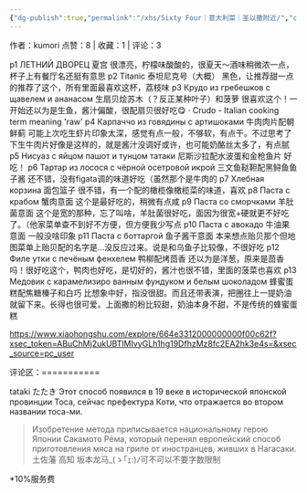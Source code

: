```yaml
---
{"dg-publish":true,"permalink":"/xhs/Sixty Four｜意大利菜｜圣以撒附近/","created":"2025-03-17T18:25:40.019+08:00","updated":"2025-03-17T20:47:27.748+08:00"}
---
```


作者：kumori
点赞：8   |   收藏：1   |   评论：3

p1 ЛЕТНИЙ ДВОРЕЦ 夏宫 很漂亮，柠檬味酸酸的，很夏天～酒味稍微浓一点，杯子上有餐厅名还挺有意思
p2 Titanic 泰坦尼克号（大概） 黑色，让推荐甜一点的推荐了这个，所有里面最喜欢这杯，荔枝味
p3 Крудо из гребешков с щавелем и ананасом 生扇贝烩苏木（？反正某种叶子）和菠萝 很喜欢这个！一开始还以为是生鱼，酱汁偏酸，很配扇贝很好吃😋
· Crudo - Italian cooking term meaning 'raw'
p4 Карпаччо из говядины с артишоками 牛肉肉片配朝鲜蓟 可能上次吃生虾片印象太深，感觉有点一般，不够软，有点干。不过思考了下生牛肉片好像是这样的，就是酱汁没调好或许，也可能奶酪丝太多了，有点腻
p5 Нисуаз с яйцом пашот и тунцом татаки 尼斯沙拉配水波蛋和金枪鱼片 好吃！
p6 Тартар из лосося с чёрной осетровой икрой 三文鱼鞑靼配黑鲟鱼鱼子酱 还不错，没有figata调的味道好吃（虽然那个是牛肉的
p7 Хлебная корзина 面包篮子 很不错，有一个配的橄榄像橄榄菜的味道，喜欢
p8 Паста с крабом 蟹肉意面 这个是最好吃的，稍微有点咸
p9 Паста со сморчками 羊肚菌意面 这个是宽的那种，忘了叫啥，羊肚菌很好吃，面因为很宽+硬就更不好吃了。（他家菜单查不到好不方便，但方便我少写点
p10 Паста с авокадо 牛油果意面 一般没啥印象
p11 Паста с боттаргой 鱼子酱干意面 本来想点贻贝那个但地图菜单上贻贝配的名字是…没反应过来。说是和乌鱼子比较像，不很好吃
p12 Филе утки с печёным фенхелем 鸭柳配烤茴香 还以为是洋葱，原来是茴香吗！很好吃这个，鸭肉也好吃，是切好的，酱汁也很不错，里面的菠菜也喜欢
p13 Медовик с карамелизиро ванным фундуком и белым шоколадом 蜂蜜蛋糕配焦糖榛子和白巧 比想象中好，指没很甜。而且还带表演，把圈往上一提奶油就留下来。长得也很可爱。上面撒的粉比较甜，奶油本身不甜，不是传统的蜂蜜蛋糕

https://www.xiaohongshu.com/explore/664e3312000000000f00c62f?xsec_token=ABuChMj2ukUBTlMIvyGLh1hg19DfhzMz8fc2EA2hk3e4s=&xsec_source=pc_user

评论区：===========

tataki たたき
Этот способ появился в 19 веке в исторической японской провинции Тоса, сейчас префектура Коти, что отражается во втором названии тоса-ми.

> Изобретение метода приписывается национальному герою Японии Сакамото Рёма, который перенял европейский способ приготовления мяса на гриле от иностранцев, живших в Нагасаки.土佐藩 高知 坂本龙马_(ゝ｢ｪ:)ﾉ可不可以不要字数限制

*10%服务费